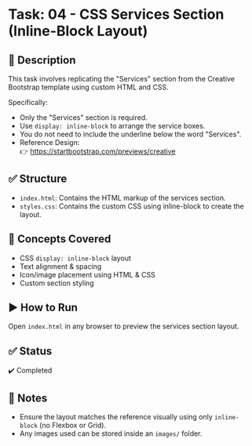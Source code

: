 # Task: 04 - CSS Services Section (Inline-Block Layout)

## 📄 Description
This task involves replicating the "Services" section from the Creative Bootstrap template using custom HTML and CSS.

Specifically:

- Only the "Services" section is required.
- Use `display: inline-block` to arrange the service boxes.
- You do not need to include the underline below the word "Services".
- Reference Design:  
  👉 https://startbootstrap.com/previews/creative

## ✅ Structure

- `index.html`: Contains the HTML markup of the services section.
- `styles.css`: Contains the custom CSS using inline-block to create the layout.

## 🧠 Concepts Covered

- CSS `display: inline-block` layout
- Text alignment & spacing
- Icon/image placement using HTML & CSS
- Custom section styling

## ▶️ How to Run

Open `index.html` in any browser to preview the services section layout.

## ✅ Status

✔️ Completed

## 📝 Notes

- Ensure the layout matches the reference visually using only `inline-block` (no Flexbox or Grid).
- Any images used can be stored inside an `images/` folder.